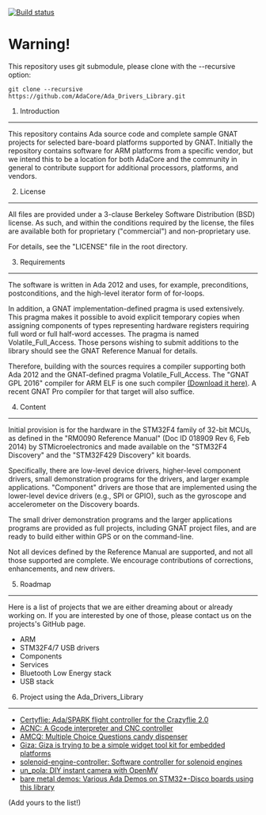 [![Build status](https://travis-ci.org/Fabien-Chouteau/Ada_Drivers_Library.svg?branch=master)](https://travis-ci.org/Fabien-Chouteau/Ada_Drivers_Library)

# Warning!

This repository uses git submodule, please clone with the --recursive option:

```shell
git clone --recursive https://github.com/AdaCore/Ada_Drivers_Library.git
```

1. Introduction
---------------

This repository contains Ada source code and complete sample GNAT projects for
selected bare-board platforms supported by GNAT.  Initially the repository
contains software for ARM platforms from a specific vendor, but we intend this
to be a location for both AdaCore and the community in general to contribute
support for additional processors, platforms, and vendors.


2. License
----------

All files are provided under a 3-clause Berkeley Software Distribution (BSD)
license. As such, and within the conditions required by the license, the files
are available both for proprietary ("commercial") and non-proprietary use.

For details, see the "LICENSE" file in the root directory.


3. Requirements
---------------

The software is written in Ada 2012 and uses, for example, preconditions,
postconditions, and the high-level iterator form of for-loops.

In addition, a GNAT implementation-defined pragma is used extensively. This
pragma makes it possible to avoid explicit temporary copies when assigning
components of types representing hardware registers requiring full word or full
half-word accesses. The pragma is named Volatile_Full_Access. Those persons
wishing to submit additions to the library should see the GNAT Reference Manual
for details.

Therefore, building with the sources requires a compiler supporting both Ada
2012 and the GNAT-defined pragma Volatile_Full_Access. The "GNAT GPL 2016"
compiler for ARM ELF is one such compiler [(Download it
here)](http://libre.adacore.com/download/configurations). A recent GNAT Pro
compiler for that target will also suffice.


4. Content
----------

Initial provision is for the hardware in the STM32F4 family of 32-bit MCUs, as
defined in the "RM0090 Reference Manual" (Doc ID 018909 Rev 6, Feb 2014) by
STMicroelectronics and made available on the "STM32F4 Discovery" and the
"STM32F429 Discovery" kit boards.

Specifically, there are low-level device drivers, higher-level component drivers,
small demonstration programs for the drivers, and larger example applications.
"Component" drivers are those that are implemented using the lower-level device
drivers (e.g., SPI or GPIO), such as the gyroscope and accelerometer on the
Discovery boards.

The small driver demonstration programs and the larger applications programs are
provided as full projects, including GNAT project files, and are ready to build
either within GPS or on the command-line.

Not all devices defined by the Reference Manual are supported, and not all those
supported are complete. We encourage contributions of corrections, enhancements,
and new drivers.

5. Roadmap
----------

Here is a list of projects that we are either dreaming about or already working
on. If you are interested by one of those, please contact us on the projects's
GitHub page.

* ARM
 * STM32F4/7 USB drivers
* Components
* Services
 * Bluetooth Low Energy stack
 * USB stack

6. Project using the Ada_Drivers_Library
----------------------------------------

 * [Certyflie: Ada/SPARK flight controller for the Crazyflie 2.0](https://github.com/AdaCore/Certyflie)
 * [ACNC: A Gcode interpreter and CNC controller](https://github.com/Fabien-Chouteau/ACNC)
 * [AMCQ: Multiple Choice Questions candy dispenser](https://github.com/Fabien-Chouteau/AMCQ)
 * [Giza: Giza is trying to be a simple widget tool kit for embedded platforms](https://github.com/Fabien-Chouteau/Giza)
 * [solenoid-engine-controller: Software controller for solenoid engines](https://github.com/Fabien-Chouteau/solenoid-engine-controller)
 * [un_pola: DIY instant camera with OpenMV](https://github.com/Fabien-Chouteau/un_pola)
 * [bare metal demos: Various Ada Demos on STM32*-Disco boards using this library](https://github.com/lambourg/Ada_Bare_Metal_Demos)

(Add yours to the list!)
